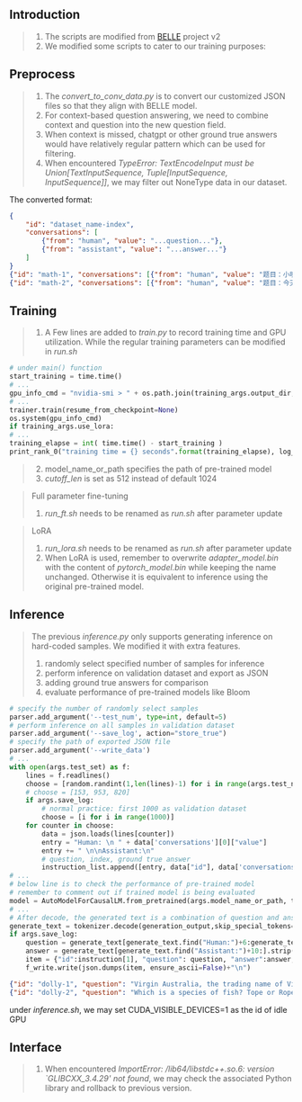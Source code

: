## Introduction  
>1. The scripts are modified from [BELLE](https://github.com/LianjiaTech/BELLE) project v2  
>2. We modified some scripts to cater to our training purposes:  
## Preprocess  
>1. The *convert_to_conv_data.py* is to convert our customized JSON files so that they align with BELLE model.   
>2. For context-based question answering, we need to combine context and question into the new question field.    
>3. When context is missed, chatgpt or other ground true answers would have relatively regular pattern which can be used for filtering.
>4. When encountered *TypeError: TextEncodeInput must be Union[TextInputSequence, Tuple[InputSequence, InputSequence]]*, we may filter out NoneType data in our dataset.  

The converted format:  
```json
{
    "id": "dataset_name-index",
    "conversations": [
        {"from": "human", "value": "...question..."},
        {"from": "assistant", "value": "...answer..."}
    ]
}
{"id": "math-1", "conversations": [{"from": "human", "value": "题目：小明每天早上花费10分钟时间走到学校，如果小明家距离学校2公里，那么他每分钟走多少米？"}, {"from": "assistant", "value": "这是一个关于速度、路程、时间的数学问题。我们可以通过公式：速度＝路程÷时间 来解决。\n因为小明每天早上走2公里，所以他的路程为2千米。而他每天早上要花费10分钟时间走到学校，因此他的时间为10分钟，即600秒。\n所以小明每分钟走的距离为 2公里 / 600秒 = 0.0033公里/秒 或 3.3米/秒。\n答案：小明每分钟走3.3米。"}]}
{"id": "math-2", "conversations": [{"from": "human", "value": "题目：今天小明骑自行车从家到学校用了20分钟，回家用了25分钟。如果小明在上学和回家的路上的速度一样，那么他从家到学校的距离是学校到家的距离的百分之几？"}, {"from": "assistant", "value": "\n假设小明家到学校的距离为x千米，根据速度等于路程除以时间的公式，可以得出小明的速度为：家到学校的速度 = x / 20，学校到家的速度 = x / 25。因为小明在上学和回家的路上的速度一样，所以有：x / 20 = x / 25，解出 x = 5/4 千米。\n因此，家到学校的距离是学校到家的距离的百分之几，可以通过求比值得到：x / (5/4)x = 4/5 = 0.8，即小明从家到学校的距离是学校到家的距离的百分之80。"}]}
```
## Training   
>1. A Few lines are added to *train.py* to record training time and GPU utilization. While the regular training parameters can be modified in *run.sh*  
```python
# under main() function
start_training = time.time()
# ...
gpu_info_cmd = "nvidia-smi > " + os.path.join(training_args.output_dir,'GPU_info.txt')
# ...
trainer.train(resume_from_checkpoint=None)
os.system(gpu_info_cmd)
if training_args.use_lora:
# ...
training_elapse = int( time.time() - start_training )
print_rank_0("training time = {} seconds".format(training_elapse), log_file, global_rank)
```
>2. model_name_or_path specifies the path of pre-trained model  
>3. *cutoff_len* is set as 512 instead of default 1024   

>Full parameter fine-tuning  
>1. *run_ft.sh* needs to be renamed as *run.sh* after parameter update   

>LoRA  
>1. *run_lora.sh* needs to be renamed as *run.sh* after parameter update  
>2. When LoRA is used, remember to overwrite *adapter_model.bin* with the content of *pytorch_model.bin* while keeping the name unchanged. Otherwise it is equivalent to inference using the original pre-trained model.
## Inference
>The previous *inference.py* only supports generating inference on hard-coded samples. We modified it with extra features.  
>1. randomly select specified number of samples for inference 
>2. perform inference on validation dataset and export as JSON
>3. adding ground true answers for comparison
>4. evaluate performance of pre-trained models like Bloom
```python
# specify the number of randomly select samples
parser.add_argument('--test_num', type=int, default=5)
# perform inference on all samples in validation dataset 
parser.add_argument('--save_log', action="store_true")
# specify the path of exported JSON file
parser.add_argument('--write_data')
# ...
with open(args.test_set) as f:
    lines = f.readlines()
    choose = [random.randint(1,len(lines)-1) for i in range(args.test_num)]
    # choose = [153, 953, 820]
    if args.save_log:
        # normal practice: first 1000 as validation dataset
        choose = [i for i in range(1000)] 
    for counter in choose:
        data = json.loads(lines[counter])
        entry = "Human: \n " + data['conversations'][0]["value"]
        entry += " \n\nAssistant:\n"
        # question, index, ground true answer
        instruction_list.append([entry, data["id"], data['conversations'][1]["value"]])
# ...
# below line is to check the performance of pre-trained model
# remember to comment out if trained model is being evaluated
model = AutoModelForCausalLM.from_pretrained(args.model_name_or_path, torch_dtype=load_type)
# ...
# After decode, the generated text is a combination of question and answer which requires separation
generate_text = tokenizer.decode(generation_output,skip_special_tokens=True)
if args.save_log:
    question = generate_text[generate_text.find("Human:")+6:generate_text.find("Assistant:")].strip()
    answer = generate_text[generate_text.find("Assistant:")+10:].strip()
    item = {"id":instruction[1], "question": question, "answer":answer, "groundTrue":instruction[2]}
    f_write.write(json.dumps(item, ensure_ascii=False)+"\n") 
```
```JSON
{"id": "dolly-1", "question": "Virgin Australia, the trading name of Virgin Australia Airlines Pty Ltd, is an Australian-based airline. It is the largest airline by fleet size to use the Virgin brand. It commenced services on 31 August 2000 as Virgin Blue, with two aircraft on a single route. It suddenly found itself as a major airline in Australia's domestic market after the collapse of Ansett Australia in September 2001. The airline has since grown to directly serve 32 cities in Australia, from hubs in Brisbane, Melbourne and Sydney. When did Virgin Australia start operating?", "answer": "Virgin Australia started operations on August 31st, 2000", "groundTrue": "Virgin Australia commenced services on 31 August 2000 as Virgin Blue, with two aircraft on a single route."}
{"id": "dolly-2", "question": "Which is a species of fish? Tope or Rope", "answer": "Tope", "groundTrue": "Tope"}
```
under *inference.sh*, we may set CUDA_VISIBLE_DEVICES=1 as the id of idle GPU
## Interface  
>1. When encountered *ImportError: /lib64/libstdc++.so.6: version `GLIBCXX_3.4.29' not found*, we may check the associated Python library and rollback to previous version.
